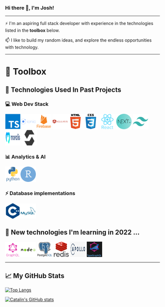 ### Hi there 👋, I'm Josh!

---

⚡ I'm an aspiring full stack developer with experience in the technologies listed in the **toolbox** below.

📫 I like to build my random ideas, and explore the endless opportunities with technology.

<!--
**suenalaba/suenalaba** is a ✨ _special_ ✨ repository because its `README.md` (this file) appears on your GitHub profile.

Here are some ideas to get you started:

- 🔭 I’m currently working on ...
- 🌱 I’m currently learning ...
- 👯 I’m looking to collaborate on ...
- 🤔 I’m looking for help with ...
- 💬 Ask me about ...
- 📫 How to reach me: ...
- 😄 Pronouns: ...
- ⚡ Fun fact: ...
-->


---

# 🧰 Toolbox

## 🔭 Technologies Used In Past Projects

### 💻 Web Dev Stack
<img src="https://github.com/devicons/devicon/blob/master/icons/typescript/typescript-original.svg" alt="Typescript Logo" width="50" height="50"/><img src="https://github.com/devicons/devicon/blob/master/icons/ionic/ionic-original-wordmark.svg" alt="Ionic Logo" width="50" height="50"/><img src="https://github.com/devicons/devicon/blob/master/icons/firebase/firebase-plain-wordmark.svg" alt="Firebase Logo" width="50" height="50"/> <img src="https://github.com/devicons/devicon/blob/master/icons/angularjs/angularjs-plain-wordmark.svg" alt="Angular Logo" width="50" height="50"/><img src="https://github.com/devicons/devicon/blob/master/icons/html5/html5-original-wordmark.svg" alt="HTML Logo" width="50" height="50"/><img src="https://github.com/devicons/devicon/blob/master/icons/css3/css3-original-wordmark.svg" alt="CSS Logo" width="50" height="50"/>
<img src="https://github.com/devicons/devicon/blob/master/icons/react/react-original-wordmark.svg" alt="React Logo" width="50" height="50"/>
<img src="https://github.com/suenalaba/suenalaba/blob/main/images/Rlogical-Blog-Images-thumbnail.png" alt="NextJS Logo" width="50" height="50"/>
<img src="https://github.com/devicons/devicon/blob/master/icons/tailwindcss/tailwindcss-plain.svg" alt="Tailwind Logo" width="50" height="50"/>
<img src="https://github.com/suenalaba/suenalaba/blob/main/images/Moralis-Logo-LightBG-Large.png" alt="Moralis Logo" width="50" height="50"/>
<img src="https://github.com/devicons/devicon/blob/master/icons/solidity/solidity-plain.svg" alt="Solidity Logo" width="50" height="50"/>

### 📊 Analytics & AI
<img src="https://github.com/devicons/devicon/blob/master/icons/python/python-original-wordmark.svg" alt="Python Logo" width="50" height="50"/><img src="https://github.com/devicons/devicon/blob/master/icons/rstudio/rstudio-plain.svg" alt="R Studio" width="50" height="50"/>

### ⚡ Database implementations
<img src="https://github.com/devicons/devicon/blob/master/icons/cplusplus/cplusplus-plain.svg" alt="C++" width="50" height="50"/><img src="https://github.com/devicons/devicon/blob/master/icons/mysql/mysql-plain-wordmark.svg" alt="SQL Logo" width="50" height="50"/>



## 🌱 New technologies I'm learning in 2022 ...
<img src="https://github.com/devicons/devicon/blob/master/icons/graphql/graphql-plain-wordmark.svg" alt="GraphQL Logo" width="50" height="50"/><img src="https://github.com/devicons/devicon/blob/master/icons/nodejs/nodejs-original-wordmark.svg" alt="NodeJS Logo" width="50" height="50"/>
<img src="https://github.com/devicons/devicon/blob/master/icons/postgresql/postgresql-original-wordmark.svg" alt="PSQL Logo" width="50" height="50"/>
<img src="https://github.com/devicons/devicon/blob/master/icons/redis/redis-original-wordmark.svg" alt="Redis Logo" width="50" height="50"/>
<img src="https://github.com/suenalaba/suenalaba/blob/main/images/275-2750490_apollo-logo-apollo-js-hd-png-download.png" alt="Apollo Logo" width="50" height="50"/>
<img src="https://github.com/suenalaba/suenalaba/blob/main/images/77040bddec1a6983e42f51c03769425c.png" alt="TypeGraphQL Logo" width="50" height="50"/>



---



## &#x1f4c8; My GitHub Stats

[![Top Langs](https://github-readme-stats.vercel.app/api/top-langs/?username=suenalaba&hide=jupyter%20notebook,R&theme=radical)](https://github.com/anuraghazra/github-readme-stats)

[![Catalin's GitHub stats](https://github-readme-stats.vercel.app/api?username=suenalaba&theme=radical)](https://github.com/anuraghazra/github-readme-stats)
